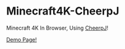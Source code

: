 # Minecraft4K-CheerpJ

Minecraft 4K In Browser, Using [CheerpJ](https://cheerpj.com)!

[Demo Page!](https://mc4k.pages.dev)
